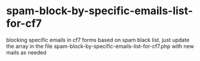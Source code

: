 # spam-block-by-specific-emails-list-for-cf7

blocking specific emails in cf7 forms based on spam black list.
just update the array in the file spam-block-by-specific-emails-list-for-cf7.php with new mails as needed
